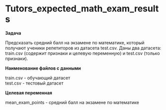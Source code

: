 # Tutors_expected_math_exam_results

**Задача**

Предсказать средний балл на экзамене по математике, который получают ученики репетиторов из датасета test.csv. Даны два датасета: train.csv (содержит признаки и целевую переменную) и test.csv (только признаки).

**Наименование файлов с данными**

train.csv - обучающий датасет<br>
test.csv - тестовый датасет

**Целевая переменная**

mean_exam_points - средний балл на экзамене по математике
